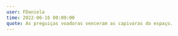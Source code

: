 ```yaml
---
user: FDaniela
time: 2022-06-16 00:09:00
quote: As preguiças voadoras venceram as capivaras do espaço. 
---
```

